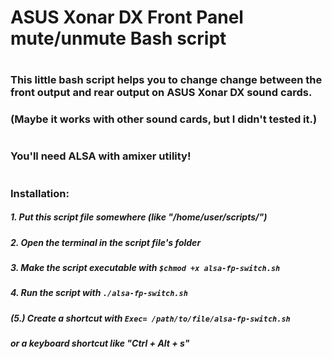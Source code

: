 # ASUS Xonar DX Front Panel mute/unmute Bash script
#
### This little bash script helps you to change change between the front output and rear output on ASUS Xonar DX sound cards.
### (Maybe it works with other sound cards, but I didn't tested it.)
#
### You'll need ALSA with amixer utility!
#
### Installation:
##### 1.   Put this script file somewhere (like "/home/user/scripts/")
##### 2.   Open the terminal in the script file's folder
##### 3.   Make the script executable with ```$chmod +x alsa-fp-switch.sh```
##### 4.   Run the script with ```./alsa-fp-switch.sh```
##### (5.) Create a shortcut with ```Exec= /path/to/file/alsa-fp-switch.sh```
##### or a keyboard shortcut like "Ctrl + Alt + s"
